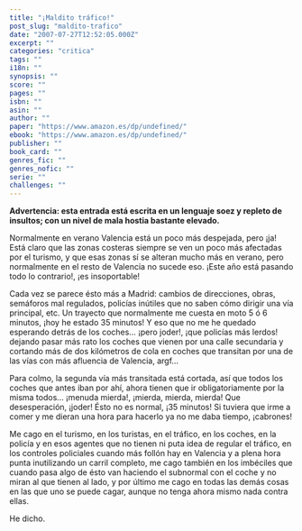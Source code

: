 ```yaml
---
title: "¡Maldito tráfico!"
post_slug: "maldito-trafico"
date: "2007-07-27T12:52:05.000Z"
excerpt: ""
categories: "critica"
tags: ""
i18n: ""
synopsis: ""
score: ""
pages: ""
isbn: ""
asin: ""
author: ""
paper: "https://www.amazon.es/dp/undefined/"
ebook: "https://www.amazon.es/dp/undefined/"
publisher: ""
book_card: ""
genres_fic: ""
genres_nofic: ""
serie: ""
challenges: ""
---
```


**Advertencia: esta entrada está escrita en un lenguaje soez y repleto de insultos; con un nivel de mala hostia bastante elevado.**

Normalmente en verano Valencia está un poco más despejada, pero ¡ja! Está claro que las zonas costeras siempre se ven un poco más afectadas por el turismo, y que esas zonas sí se alteran mucho más en verano, pero normalmente en el resto de Valencia no sucede eso. ¡Este año está pasando todo lo contrario!, ¡es insoportable!

Cada vez se parece ésto más a Madrid: cambios de direcciones, obras, semáforos mal regulados, policías inútiles que no saben cómo dirigir una vía principal, etc. Un trayecto que normalmente me cuesta en moto 5 ó 6 minutos, ¡hoy he estado 35 minutos! Y eso que no me he quedado esperando detrás de los coches… ¡pero joder!, ¡que policías más lerdos! dejando pasar más rato los coches que vienen por una calle secundaria y cortando más de dos kilómetros de cola en coches que transitan por una de las vías con más afluencia de Valencia, argf…

Para colmo, la segunda vía más transitada está cortada, así que todos los coches que antes iban por ahí, ahora tienen que ir obligatoriamente por la misma todos… ¡menuda mierda!, ¡mierda, mierda, mierda! Que desesperación, ¡joder! Ésto no es normal, ¡35 minutos! Si tuviera que irme a comer y me dieran una hora para hacerlo ya no me daba tiempo, ¡cabrones!

Me cago en el turismo, en los turistas, en el tráfico, en los coches, en la policía y en esos agentes que no tienen ni puta idea de regular el tráfico, en los controles policiales cuando más follón hay en Valencia y a plena hora punta inutilizando un carril completo, me cago también en los imbéciles que cuando pasa algo de ésto van haciendo el subnormal con el coche y no miran al que tienen al lado, y por último me cago en todas las demás cosas en las que uno se puede cagar, aunque no tenga ahora mismo nada contra ellas.

He dicho.
